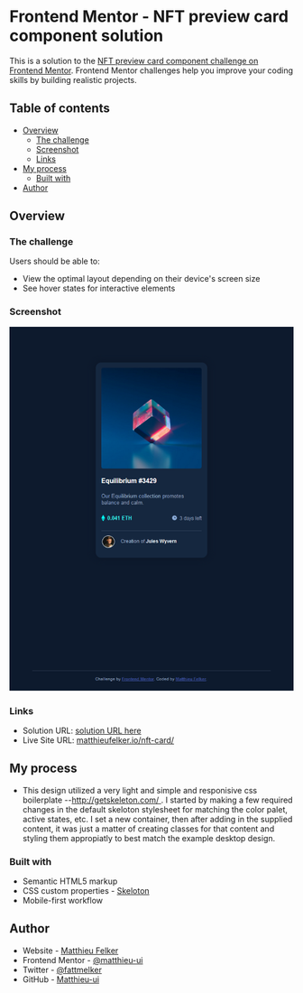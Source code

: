 # Frontend Mentor - NFT preview card component solution

This is a solution to the [NFT preview card component challenge on Frontend Mentor](https://www.frontendmentor.io/challenges/nft-preview-card-component-SbdUL_w0U). Frontend Mentor challenges help you improve your coding skills by building realistic projects. 

## Table of contents

- [Overview](#overview)
  - [The challenge](#the-challenge)
  - [Screenshot](#screenshot)
  - [Links](#links)
- [My process](#my-process)
  - [Built with](#built-with)
- [Author](#author)




## Overview

### The challenge

Users should be able to:

- View the optimal layout depending on their device's screen size
- See hover states for interactive elements

### Screenshot

![](./images/Felker-nft-preview-card-382022.PNG)

### Links

- Solution URL: [solution URL here](https://www.frontendmentor.io/solutions/html-skeleton-css-3oizp4Q5k)
- Live Site URL: [matthieufelker.io/nft-card/](https://matthieufelker.io/nft-card/)

## My process

- This design utilized a very light and simple and responisive css boilerplate --[http://getskeleton.com/
](Skeleton). I started by making a few required changes in the default skeloton stylesheet for matching the color palet, active states, etc. I set a new container, then after adding in the supplied content, it was just a matter of creating classes for that content and styling them appropiatly to best match the example desktop design. 
### Built with

- Semantic HTML5 markup
- CSS custom properties - [Skeloton](getskeloton.com)
- Mobile-first workflow

## Author

- Website - [Matthieu Felker](https://matthieufelker.io)
- Frontend Mentor - [@matthieu-ui](https://www.frontendmentor.io/profile/Matthieu-ui)
- Twitter - [@fattmelker](https://www.twitter.com/fattmelker)
- GitHub - [Matthieu-ui](https://github.com/matthieu-ui)
